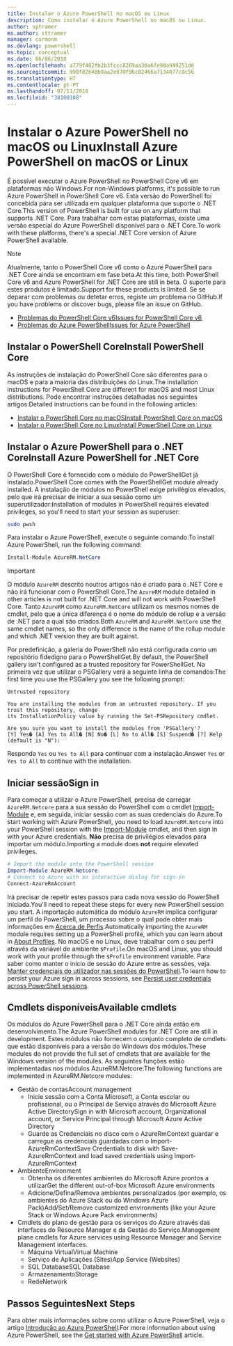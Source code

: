 ```yaml
---
title: Instalar o Azure PowerShell no macOS ou Linux
description: Como instalar o Azure PowerShell no macOS ou Linux.
author: sptramer
ms.author: sttramer
manager: carmonm
ms.devlang: powershell
ms.topic: conceptual
ms.date: 06/06/2018
ms.openlocfilehash: a779f402fb2b3fccc8269aa30a6fe98a949251d6
ms.sourcegitcommit: 990f82648b0aa2e970f96c02466a7134077c8c56
ms.translationtype: HT
ms.contentlocale: pt-PT
ms.lasthandoff: 07/11/2018
ms.locfileid: "38100108"
---
```

# <a name="install-azure-powershell-on-macos-or-linux"></a><span data-ttu-id="281c9-103">Instalar o Azure PowerShell no macOS ou Linux</span><span class="sxs-lookup"><span data-stu-id="281c9-103">Install Azure PowerShell on macOS or Linux</span></span>

<span data-ttu-id="281c9-104">É possível executar o Azure PowerShell no PowerShell Core v6 em plataformas não Windows.</span><span class="sxs-lookup"><span data-stu-id="281c9-104">For non-Windows platforms, it's possible to run Azure PowerShell in PowerShell Core v6.</span></span> <span data-ttu-id="281c9-105">Esta versão do PowerShell foi concebida para ser utilizada em qualquer plataforma que suporte o .NET Core.</span><span class="sxs-lookup"><span data-stu-id="281c9-105">This version of PowerShell is built for use on any platform that supports .NET Core.</span></span> <span data-ttu-id="281c9-106">Para trabalhar com estas plataformas, existe uma versão especial do Azure PowerShell disponível para o .NET Core.</span><span class="sxs-lookup"><span data-stu-id="281c9-106">To work with these platforms, there's a special .NET Core version of Azure PowerShell available.</span></span>

> [!NOTE]
> <span data-ttu-id="281c9-107">Atualmente, tanto o PowerShell Core v6 como o Azure PowerShell para .NET Core ainda se encontram em fase beta.</span><span class="sxs-lookup"><span data-stu-id="281c9-107">At this time, both PowerShell Core v6 and Azure PowerShell for .NET Core are still in beta.</span></span>
> <span data-ttu-id="281c9-108">O suporte para estes produtos é limitado.</span><span class="sxs-lookup"><span data-stu-id="281c9-108">Support for these products is limited.</span></span> <span data-ttu-id="281c9-109">Se se deparar com problemas ou detetar erros, registe um problema no GitHub.</span><span class="sxs-lookup"><span data-stu-id="281c9-109">If you have problems or discover bugs, please file an issue on GitHub.</span></span>
>
> * [<span data-ttu-id="281c9-110">Problemas do PowerShell Core v6</span><span class="sxs-lookup"><span data-stu-id="281c9-110">Issues for PowerShell Core v6</span></span>](https://github.com/PowerShell/PowerShell/issues)
> * [<span data-ttu-id="281c9-111">Problemas do Azure PowerShell</span><span class="sxs-lookup"><span data-stu-id="281c9-111">Issues for Azure PowerShell</span></span>](https://github.com/azure/azure-docs-powershell/issues)

## <a name="install-powershell-core"></a><span data-ttu-id="281c9-112">Instalar o PowerShell Core</span><span class="sxs-lookup"><span data-stu-id="281c9-112">Install PowerShell Core</span></span>

<span data-ttu-id="281c9-113">As instruções de instalação do PowerShell Core são diferentes para o macOS e para a maioria das distribuições do Linux.</span><span class="sxs-lookup"><span data-stu-id="281c9-113">The installation instructions for PowerShell Core are different for macOS and most Linux distributions.</span></span>
<span data-ttu-id="281c9-114">Pode encontrar instruções detalhadas nos seguintes artigos:</span><span class="sxs-lookup"><span data-stu-id="281c9-114">Detailed instructions can be found in the following articles:</span></span>

- [<span data-ttu-id="281c9-115">Instalar o PowerShell Core no macOS</span><span class="sxs-lookup"><span data-stu-id="281c9-115">Install PowerShell Core on macOS</span></span>](/powershell/scripting/setup/installing-powershell-core-on-macos)
- [<span data-ttu-id="281c9-116">Instalar o PowerShell Core no Linux</span><span class="sxs-lookup"><span data-stu-id="281c9-116">Install PowerShell Core on Linux</span></span>](/powershell/scripting/setup/installing-powershell-core-on-linux)

## <a name="install-azure-powershell-for-net-core"></a><span data-ttu-id="281c9-117">Instalar o Azure PowerShell para o .NET Core</span><span class="sxs-lookup"><span data-stu-id="281c9-117">Install Azure PowerShell for .NET Core</span></span>

<span data-ttu-id="281c9-118">O PowerShell Core é fornecido com o módulo do PowerShellGet já instalado.</span><span class="sxs-lookup"><span data-stu-id="281c9-118">PowerShell Core comes with the PowerShellGet module already installed.</span></span> <span data-ttu-id="281c9-119">A instalação de módulos no PowerShell exige privilégios elevados, pelo que irá precisar de iniciar a sua sessão como um superutilizador:</span><span class="sxs-lookup"><span data-stu-id="281c9-119">Installation of modules in PowerShell requires elevated privileges, so you'll need to start your session as superuser:</span></span>

```bash
sudo pwsh
```

<span data-ttu-id="281c9-120">Para instalar o Azure PowerShell, execute o seguinte comando:</span><span class="sxs-lookup"><span data-stu-id="281c9-120">To install Azure PowerShell, run the following command:</span></span>

```powershell
Install-Module AzureRM.NetCore
```

> [!IMPORTANT]
> <span data-ttu-id="281c9-121">O módulo `AzureRM` descrito noutros artigos não é criado para o .NET Core e não irá funcionar com o PowerShell Core.</span><span class="sxs-lookup"><span data-stu-id="281c9-121">The `AzureRM` module detailed in other articles is not built for .NET Core and will not work with PowerShell Core.</span></span> <span data-ttu-id="281c9-122">Tanto `AzureRM` como `AzureRM.NetCore` utilizam os mesmos nomes de cmdlet, pelo que a única diferença é o nome do módulo de rollup e a versão de .NET para a qual são criados.</span><span class="sxs-lookup"><span data-stu-id="281c9-122">Both `AzureRM` and `AzureRM.NetCore` use the same cmdlet names, so the only difference is the name of the rollup module and which .NET version they are built against.</span></span>

<span data-ttu-id="281c9-123">Por predefinição, a galeria do PowerShell não está configurada como um repositório fidedigno para o PowerShellGet.</span><span class="sxs-lookup"><span data-stu-id="281c9-123">By default, the PowerShell gallery isn't configured as a trusted repository for PowerShellGet.</span></span> <span data-ttu-id="281c9-124">Na primeira vez que utilizar o PSGallery verá a seguinte linha de comandos:</span><span class="sxs-lookup"><span data-stu-id="281c9-124">The first time you use the PSGallery you see the following prompt:</span></span>

```output
Untrusted repository

You are installing the modules from an untrusted repository. If you trust this repository, change
its InstallationPolicy value by running the Set-PSRepository cmdlet.

Are you sure you want to install the modules from 'PSGallery'?
[Y] Yes� [A] Yes to All� [N] No� [L] No to All� [S] Suspend� [?] Help (default is "N"):
```

<span data-ttu-id="281c9-125">Responda `Yes` ou `Yes to All` para continuar com a instalação.</span><span class="sxs-lookup"><span data-stu-id="281c9-125">Answer `Yes` or `Yes to All` to continue with the installation.</span></span>

## <a name="sign-in"></a><span data-ttu-id="281c9-126">Iniciar sessão</span><span class="sxs-lookup"><span data-stu-id="281c9-126">Sign in</span></span>

<span data-ttu-id="281c9-127">Para começar a utilizar o Azure PowerShell, precisa de carregar `AzureRM.Netcore` para a sua sessão do PowerShell com o cmdlet [Import-Module](/powershell/module/Microsoft.PowerShell.Core/Import-Module) e, em seguida, iniciar sessão com as suas credenciais do Azure.</span><span class="sxs-lookup"><span data-stu-id="281c9-127">To start working with Azure PowerShell, you need to load `AzureRM.Netcore` into your PowerShell session with the [Import-Module](/powershell/module/Microsoft.PowerShell.Core/Import-Module) cmdlet, and then sign in with your Azure credentials.</span></span> <span data-ttu-id="281c9-128">__Não__ precisa de privilégios elevados para importar um módulo.</span><span class="sxs-lookup"><span data-stu-id="281c9-128">Importing a module does __not__ require elevated privileges.</span></span>

```powershell
# Import the module into the PowerShell session
Import-Module AzureRM.Netcore
# Connect to Azure with an interactive dialog for sign-in
Connect-AzureRmAccount
```

<span data-ttu-id="281c9-129">Irá precisar de repetir estes passos para cada nova sessão do PowerShell iniciada.</span><span class="sxs-lookup"><span data-stu-id="281c9-129">You'll need to repeat these steps for every new PowerShell session you start.</span></span> <span data-ttu-id="281c9-130">A importação automática do módulo `AzureRM` implica configurar um perfil do PowerShell, um processo sobre o qual pode obter mais informações em [Acerca de Perfis](/powershell/module/microsoft.powershell.core/about/about_profiles).</span><span class="sxs-lookup"><span data-stu-id="281c9-130">Automatically importing the `AzureRM` module requires setting up a PowerShell profile, which you can learn about in [About Profiles](/powershell/module/microsoft.powershell.core/about/about_profiles).</span></span>
<span data-ttu-id="281c9-131">No macOS e no Linux, deve trabalhar com o seu perfil através da variável de ambiente `$Profile`.</span><span class="sxs-lookup"><span data-stu-id="281c9-131">On macOS and Linux, you should work with your profile through the `$Profile` environment variable.</span></span> <span data-ttu-id="281c9-132">Para saber como manter o início de sessão do Azure entre as sessões, veja [Manter credenciais do utilizador nas sessões do PowerShell](context-persistence.md).</span><span class="sxs-lookup"><span data-stu-id="281c9-132">To learn how to persist your Azure sign in across sessions, see [Persist user credentials across PowerShell sessions](context-persistence.md).</span></span>

## <a name="available-cmdlets"></a><span data-ttu-id="281c9-133">Cmdlets disponíveis</span><span class="sxs-lookup"><span data-stu-id="281c9-133">Available cmdlets</span></span>

<span data-ttu-id="281c9-134">Os módulos do Azure PowerShell para o .NET Core ainda estão em desenvolvimento.</span><span class="sxs-lookup"><span data-stu-id="281c9-134">The Azure PowerShell modules for .NET Core are still in development.</span></span> <span data-ttu-id="281c9-135">Estes módulos não fornecem o conjunto completo de cmdlets que estão disponíveis para a versão do Windows dos módulos.</span><span class="sxs-lookup"><span data-stu-id="281c9-135">These modules do not provide the full set of cmdlets that are available for the Windows version of the modules.</span></span> <span data-ttu-id="281c9-136">As seguintes funções estão implementadas nos módulos AzureRM.Netcore:</span><span class="sxs-lookup"><span data-stu-id="281c9-136">The following functions are implemented in AzureRM.Netcore modules:</span></span>

* <span data-ttu-id="281c9-137">Gestão de contas</span><span class="sxs-lookup"><span data-stu-id="281c9-137">Account management</span></span>
  - <span data-ttu-id="281c9-138">Inicie sessão com a Conta Microsoft, a Conta escolar ou profissional, ou o Principal de Serviço através do Microsoft Azure Active Directory</span><span class="sxs-lookup"><span data-stu-id="281c9-138">Sign in with Microsoft account, Organizational account, or Service Principal through Microsoft Azure Active Directory</span></span>
  - <span data-ttu-id="281c9-139">Guarde as Credenciais no disco com o AzureRmContext guardar e carregue as credenciais guardadas com o Import-AzureRmContext</span><span class="sxs-lookup"><span data-stu-id="281c9-139">Save Credentials to disk with Save-AzureRmContext and load saved credentials using Import-AzureRmContext</span></span>
* <span data-ttu-id="281c9-140">Ambiente</span><span class="sxs-lookup"><span data-stu-id="281c9-140">Environment</span></span>
  - <span data-ttu-id="281c9-141">Obtenha os diferentes ambientes do Microsoft Azure prontos a utilizar</span><span class="sxs-lookup"><span data-stu-id="281c9-141">Get the different out-of-box Microsoft Azure environments</span></span>
  - <span data-ttu-id="281c9-142">Adicione/Defina/Remova ambientes personalizados (por exemplo, os ambientes do Azure Stack ou do Windows Azure Pack)</span><span class="sxs-lookup"><span data-stu-id="281c9-142">Add/Set/Remove customized environments (like your Azure Stack or Windows Azure Pack environments)</span></span>
* <span data-ttu-id="281c9-143">Cmdlets do plano de gestão para os serviços do Azure através das interfaces do Resource Manager e da Gestão do Serviço.</span><span class="sxs-lookup"><span data-stu-id="281c9-143">Management plane cmdlets for Azure services using Resource Manager and Service Management interfaces.</span></span>
  - <span data-ttu-id="281c9-144">Máquina Virtual</span><span class="sxs-lookup"><span data-stu-id="281c9-144">Virtual Machine</span></span>
  - <span data-ttu-id="281c9-145">Serviço de Aplicações (Sites)</span><span class="sxs-lookup"><span data-stu-id="281c9-145">App Service (Websites)</span></span>
  - <span data-ttu-id="281c9-146">SQL Database</span><span class="sxs-lookup"><span data-stu-id="281c9-146">SQL Database</span></span>
  - <span data-ttu-id="281c9-147">Armazenamento</span><span class="sxs-lookup"><span data-stu-id="281c9-147">Storage</span></span>
  - <span data-ttu-id="281c9-148">Rede</span><span class="sxs-lookup"><span data-stu-id="281c9-148">Network</span></span>

## <a name="next-steps"></a><span data-ttu-id="281c9-149">Passos Seguintes</span><span class="sxs-lookup"><span data-stu-id="281c9-149">Next Steps</span></span>

<span data-ttu-id="281c9-150">Para obter mais informações sobre como utilizar o Azure PowerShell, veja o artigo [Introdução ao Azure PowerShell](get-started-azureps.md).</span><span class="sxs-lookup"><span data-stu-id="281c9-150">For more information about using Azure PowerShell, see the [Get started with Azure PowerShell](get-started-azureps.md) article.</span></span>
